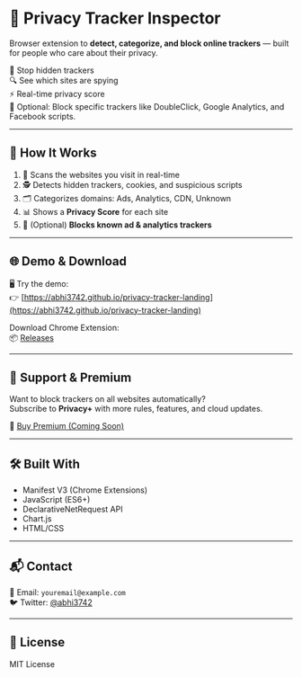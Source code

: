 # 🔐 Privacy Tracker Inspector

Browser extension to **detect, categorize, and block online trackers** — built for people who care about their privacy.

🚫 Stop hidden trackers  
🔍 See which sites are spying  
⚡ Real-time privacy score  
🧰 Optional: Block specific trackers like DoubleClick, Google Analytics, and Facebook scripts.

---

## 🧩 How It Works

1. 🧠 Scans the websites you visit in real-time  
2. 🕵️ Detects hidden trackers, cookies, and suspicious scripts  
3. 🗂 Categorizes domains: Ads, Analytics, CDN, Unknown  
4. 📊 Shows a **Privacy Score** for each site  
5. 🚫 (Optional) **Blocks known ad & analytics trackers**

---

## 🌐 Demo & Download

🖥 Try the demo:  
👉 [https://abhi3742.github.io/privacy-tracker-landing](https://abhi3742.github.io/privacy-tracker-landing)

Download Chrome Extension:  
📦 [Releases](https://github.com/abhi3742/privacy-tracker-extension/releases)

---

## 💸 Support & Premium

Want to block trackers on all websites automatically?  
Subscribe to **Privacy+** with more rules, features, and cloud updates.

🔐 [Buy Premium (Coming Soon)](#)

---

## 🛠 Built With

- Manifest V3 (Chrome Extensions)  
- JavaScript (ES6+)  
- DeclarativeNetRequest API  
- Chart.js  
- HTML/CSS

---

## 📬 Contact

📧 Email: `youremail@example.com`  
🐦 Twitter: [@abhi3742](https://twitter.com/abhi3742)

---

## 📄 License

MIT License
